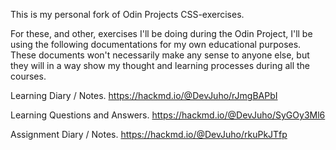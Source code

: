 This is my personal fork of Odin Projects CSS-exercises.

For these, and other, exercises I'll be doing during the Odin Project, I'll be using the following documentations for my own educational purposes. These documents won't necessarily make any sense to anyone else, but they will in a way show my thought and learning processes during all the courses.

Learning Diary / Notes. https://hackmd.io/@DevJuho/rJmgBAPbI

Learning Questions and Answers. https://hackmd.io/@DevJuho/SyGOy3Ml6

Assignment Diary / Notes. https://hackmd.io/@DevJuho/rkuPkJTfp
